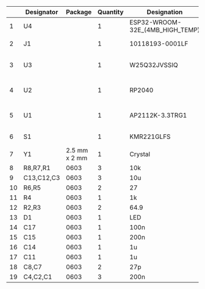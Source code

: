 |   |Designator |Package        |Quantity   |Designation                        |Part Number            |Link
|---|-----------|---------------|-----------|-----------------------------------|-----------------------|-----------------------------------------------------------------------------------------------------------------------------------------|
|1  |U4         |               |1          |ESP32-WROOM-32E_(4MB_HIGH_TEMP)    |ESP32-WROOM-32E-N4     |https://www.mouser.com/ProductDetail/Espressif-Systems/ESP32-WROOM-32E-N4?qs=Li%252BoUPsLEnsPzTWsi%252BRMgQ%3D%3D                        |
|2  |J1         |               |1          |10118193-0001LF                    |10118193-0001LF        |https://www.digikey.com/en/products/detail/amphenol-cs-fci/10118193-0001LF/2785388?s=N4IgTCBcDaIGwAYCcBaALHAjHFmUDkAREAXQF8g             |
|3  |U3         |               |1          |W25Q32JVSSIQ                       |W25Q32JVSSIQ           |https://www.digikey.com/en/products/detail/winbond-electronics/W25Q32JVSSIQ/5803981?s=N4IgTCBcDaIOpgKwEUDMYBSA1AyjgksgLQByAIiALoC%2BQA   |
|4  |U2         |               |1          |RP2040                             |SC0914(13)             |https://www.digikey.com/en/products/detail/raspberry-pi/SC0914-13/14306010?s=N4IgTCBcDa4GwBYAcBaAygYQAwE4CMCAFHgMwCUGAKigHIAiIAugL5A     |
|5  |U1         |               |1          |AP2112K-3.3TRG1                    |XC6210B332MR-G         |https://www.mouser.com/ProductDetail/Torex-Semiconductor/XC6210B332MR-G?qs=AsjdqWjXhJ%2FS4LOuBYdYHQ%3D%3D                                |
|6  |S1         |               |1          |KMR221GLFS                         |KMR221GLFS             |https://www.digikey.com/en/products/detail/c-k/KMR221GLFS/550472?s=N4IgTCBcDaICwAYCMBaJcwHY0oHIBEQBdAXyA                                 |
|7  |Y1         |2.5 mm x 2 mm  |1          |Crystal                            |8Z-12.000MAAJ-T        |https://www.mouser.com/ProductDetail/TXC-Corporation/8Z-12.000MAAJ-T?qs=AbXXCOATRpjXyht3Ejd1DQ%3D%3D                                     |
|8  |R8,R7,R1   |0603           |3          |10k                                |                       |                                                                                                                                         |
|9  |C13,C12,C3 |0603           |3          |10u                                |                       |                                                                                                                                         |
|10 |R6,R5      |0603           |2          |27                                 |                       |                                                                                                                                         |
|11 |R4         |0603           |1          |1k                                 |                       |                                                                                                                                         |
|12 |R2,R3      |0603           |2          |64.9                               |                       |                                                                                                                                         |
|13 |D1         |0603           |1          |LED                                |                       |                                                                                                                                         |
|14 |C17        |0603           |1          |100n                               |                       |                                                                                                                                         |
|15 |C15        |0603           |1          |200n                               |                       |                                                                                                                                         |
|16 |C14        |0603           |1          |1u                                 |                       |                                                                                                                                         |
|17 |C11        |0603           |1          |1u                                 |                       |                                                                                                                                         |
|18 |C8,C7      |0603           |2          |27p                                |                       |                                                                                                                                         |
|19 |C4,C2,C1   |0603           |3          |200n                               |                       |                                                                                                                                         |
